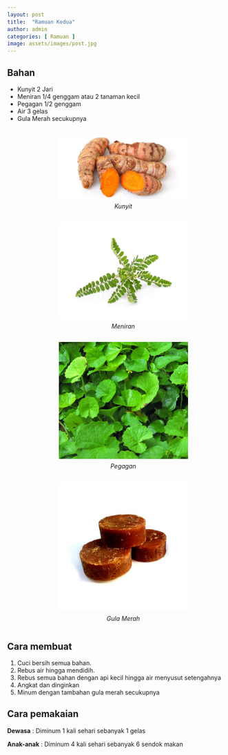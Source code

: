 ```yaml
---
layout: post
title:  "Ramuan Kedua"
author: admin
categories: [ Ramuan ]
image: assets/images/post.jpg
---
```


<style>
    .gambar {
        display: flex;
        align-items: center;
        justify-content: center;
        flex-wrap: wrap;
        flex-direction: row;
    }
    figure {
        margin-right: 5px;
    }
    figure > img {
        width: 300px
    }
    figure > figcaption {
        margin-top: 5px;
        font-style: italic;
    }
</style>

## Bahan
- Kunyit 2 Jari
- Meniran 1/4 genggam atau 2 tanaman kecil
- Pegagan 1/2 genggam
- Air 3 gelas
- Gula Merah secukupnya

<div class="gambar">
    <figure float="left" style="text-align: center;" >
        <img src="/assets/images/kunyit.jpg"/>
        <figcaption>Kunyit</figcaption>
    </figure>
    <figure float="left" style="text-align: center;" >
        <img src="/assets/images/meniran-hijau.jpg"/> 
        <figcaption>Meniran</figcaption>
    </figure>
    <figure float="left" style="text-align: center;" >
        <img src="/assets/images/pegagan.jpg"/>
        <figcaption>Pegagan</figcaption>
    </figure>
    <figure float="left" style="text-align: center;" >
        <img src="/assets/images/gula-merah.jpg"/>
        <figcaption>Gula Merah</figcaption>
    </figure>
</div>

## Cara membuat
1. Cuci bersih semua bahan.
2. Rebus air hingga mendidih.
3. Rebus semua bahan dengan api kecil hingga air menyusut setengahnya
4. Angkat dan dinginkan
5. Minum dengan tambahan gula merah secukupnya

## Cara pemakaian
**Dewasa** : Diminum 1 kali sehari sebanyak 1 gelas

**Anak-anak** : Diminum 4 kali sehari sebanyak 6 sendok makan